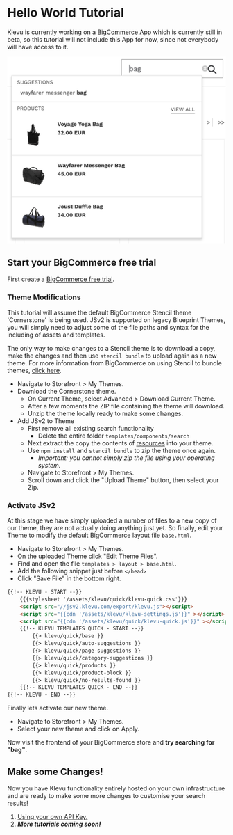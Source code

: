 # Hello World Tutorial

Klevu is currently working on a [BigCommerce App](https://www.klevu.com/bigcommerce/)
which is currently still in beta, so this tutorial will not include this App for now, since
not everybody will have access to it.

![Klevu Quick Search](/tutorial/hello-world/bigcommerce/images/intro-quick-search.jpg)

## Start your BigCommerce free trial

First create a [BigCommerce free trial](https://www.bigcommerce.com).

### Theme Modifications

This tutorial will assume the default BigCommerce Stencil theme 'Cornerstone' is being used.
JSv2 is supported on legacy Blueprint Themes, you will simply need to adjust some of the file paths
and syntax for the including of assets and templates.

The only way to make changes to a Stencil theme is to download a copy,
make the changes and then use `stencil bundle` to upload again as a new theme.
For more information from BigCommerce on using Stencil to bundle themes,
[click here](https://developer.bigcommerce.com/stencil-docs/installing-stencil-cli/installing-stencil).

- Navigate to Storefront > My Themes.
- Download the Cornerstone theme.
    - On Current Theme, select Advanced > Download Current Theme.
    - After a few moments the ZIP file containing the theme will download.
    - Unzip the theme locally ready to make some changes.
- Add JSv2 to Theme
    - First remove all existing search functionality
        - Delete the entire folder `templates/components/search`
    - Next extract the copy the contents of [resources](/tutorial/hello-world/bigcommerce/resources) into your theme.
    - Use `npm install` and `stencil bundle` to zip the theme once again.
        - _Important: you cannot simply zip the file using your operating system._
    - Navigate to Storefront > My Themes.
    - Scroll down and click the "Upload Theme" button, then select your Zip.

### Activate JSv2

At this stage we have simply uploaded a number of files to a new copy of our theme,
they are not actually doing anything just yet. So finally, edit your Theme
to modify the default BigCommerce layout file `base.html`.

- Navigate to Storefront > My Themes.
- On the uploaded Theme click "Edit Theme Files".
- Find and open the file `templates > layout > base.html`.
- Add the following snippet just before `</head>`
- Click "Save File" in the bottom right.

```html
{{!-- KLEVU - START --}}
    {{{stylesheet '/assets/klevu/quick/klevu-quick.css'}}}
    <script src="//jsv2.klevu.com/export/klevu.js"></script>
    <script src="{{cdn '/assets/klevu/klevu-settings.js'}}" ></script>
    <script src="{{cdn '/assets/klevu/quick/klevu-quick.js'}}" ></script>
    {{!-- KLEVU TEMPLATES QUICK - START --}}
        {{> klevu/quick/base }}
        {{> klevu/quick/auto-suggestions }}
        {{> klevu/quick/page-suggestions }}
        {{> klevu/quick/category-suggestions }}
        {{> klevu/quick/products }}
        {{> klevu/quick/product-block }}
        {{> klevu/quick/no-results-found }}
    {{!-- KLEVU TEMPLATES QUICK - END --}}
{{!-- KLEVU - END --}}
```

Finally lets activate our new theme.

- Navigate to Storefront > My Themes.
- Select your new theme and click on Apply. 

Now visit the frontend of your BigCommerce store and **try searching for "bag"**.

## Make some Changes!

Now you have Klevu functionality entirely hosted on your own infrastructure
and are ready to make some more changes to customise your search results!

1. [Using your own API Key.](/tutorial/your-api-key)
1. _**More tutorials coming soon!**_
